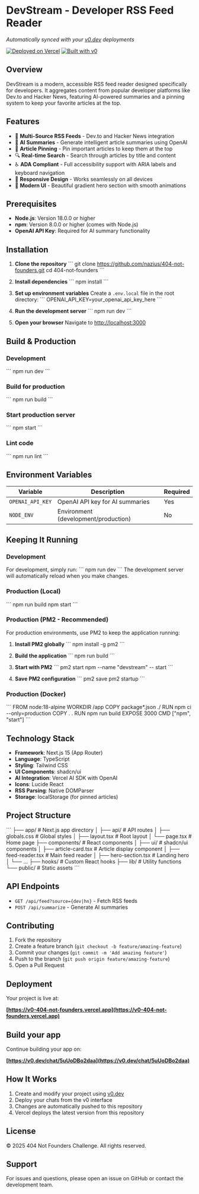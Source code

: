 # DevStream - Developer RSS Feed Reader

*Automatically synced with your [v0.dev](https://v0.dev) deployments*

[![Deployed on Vercel](https://img.shields.io/badge/Deployed%20on-Vercel-black?style=for-the-badge&logo=vercel)](https://vercel.com/nazius-projects/v0-404-not-founders)
[![Built with v0](https://img.shields.io/badge/Built%20with-v0.dev-black?style=for-the-badge)](https://v0.dev/chat/5uUoDBo2daa)

## Overview

DevStream is a modern, accessible RSS feed reader designed specifically for developers. It aggregates content from popular developer platforms like Dev.to and Hacker News, featuring AI-powered summaries and a pinning system to keep your favorite articles at the top.

## Features

- 📰 **Multi-Source RSS Feeds** - Dev.to and Hacker News integration
- 🤖 **AI Summaries** - Generate intelligent article summaries using OpenAI
- 📌 **Article Pinning** - Pin important articles to keep them at the top
- 🔍 **Real-time Search** - Search through articles by title and content
- ♿ **ADA Compliant** - Full accessibility support with ARIA labels and keyboard navigation
- 📱 **Responsive Design** - Works seamlessly on all devices
- 🎨 **Modern UI** - Beautiful gradient hero section with smooth animations

## Prerequisites

- **Node.js**: Version 18.0.0 or higher
- **npm**: Version 8.0.0 or higher (comes with Node.js)
- **OpenAI API Key**: Required for AI summary functionality

## Installation

1. **Clone the repository**
   \`\`\`
   git clone https://github.com/nazius/404-not-founders.git
   cd 404-not-founders
   \`\`\`

2. **Install dependencies**
   \`\`\`
   npm install
   \`\`\`

3. **Set up environment variables**
   Create a `.env.local` file in the root directory:
   \`\`\`
   OPENAI_API_KEY=your_openai_api_key_here
   \`\`\`

4. **Run the development server**
   \`\`\`
   npm run dev
   \`\`\`

5. **Open your browser**
   Navigate to [http://localhost:3000](http://localhost:3000)

## Build & Production

### Development
\`\`\`
npm run dev
\`\`\`

### Build for production
\`\`\`
npm run build
\`\`\`

### Start production server
\`\`\`
npm start
\`\`\`

### Lint code
\`\`\`
npm run lint
\`\`\`

## Environment Variables

| Variable | Description | Required |
|----------|-------------|----------|
| `OPENAI_API_KEY` | OpenAI API key for AI summaries | Yes |
| `NODE_ENV` | Environment (development/production) | No |

## Keeping It Running

### Development
For development, simply run:
\`\`\`
npm run dev
\`\`\`
The development server will automatically reload when you make changes.

### Production (Local)
\`\`\`
npm run build
npm start
\`\`\`

### Production (PM2 - Recommended)
For production environments, use PM2 to keep the application running:

1. **Install PM2 globally**
   \`\`\`
   npm install -g pm2
   \`\`\`

2. **Build the application**
   \`\`\`
   npm run build
   \`\`\`

3. **Start with PM2**
   \`\`\`
   pm2 start npm --name "devstream" -- start
   \`\`\`

4. **Save PM2 configuration**
   \`\`\`
   pm2 save
   pm2 startup
   \`\`\`

### Production (Docker)
\`\`\`
FROM node:18-alpine
WORKDIR /app
COPY package*.json ./
RUN npm ci --only=production
COPY . .
RUN npm run build
EXPOSE 3000
CMD ["npm", "start"]
\`\`\`

## Technology Stack

- **Framework**: Next.js 15 (App Router)
- **Language**: TypeScript
- **Styling**: Tailwind CSS
- **UI Components**: shadcn/ui
- **AI Integration**: Vercel AI SDK with OpenAI
- **Icons**: Lucide React
- **RSS Parsing**: Native DOMParser
- **Storage**: localStorage (for pinned articles)

## Project Structure

\`\`\`
├── app/                    # Next.js app directory
│   ├── api/               # API routes
│   ├── globals.css        # Global styles
│   ├── layout.tsx         # Root layout
│   └── page.tsx          # Home page
├── components/            # React components
│   ├── ui/               # shadcn/ui components
│   ├── article-card.tsx  # Article display component
│   ├── feed-reader.tsx   # Main feed reader
│   ├── hero-section.tsx  # Landing hero
│   └── ...
├── hooks/                # Custom React hooks
├── lib/                  # Utility functions
└── public/              # Static assets
\`\`\`

## API Endpoints

- `GET /api/feed?source={dev|hn}` - Fetch RSS feeds
- `POST /api/summarize` - Generate AI summaries

## Contributing

1. Fork the repository
2. Create a feature branch (`git checkout -b feature/amazing-feature`)
3. Commit your changes (`git commit -m 'Add amazing feature'`)
4. Push to the branch (`git push origin feature/amazing-feature`)
5. Open a Pull Request

## Deployment

Your project is live at:


**[https://v0-404-not-founders.vercel.app](https://v0-404-not-founders.vercel.app)**

## Build your app

Continue building your app on:

**[https://v0.dev/chat/5uUoDBo2daa](https://v0.dev/chat/5uUoDBo2daa)**

## How It Works

1. Create and modify your project using [v0.dev](https://v0.dev)
2. Deploy your chats from the v0 interface
3. Changes are automatically pushed to this repository
4. Vercel deploys the latest version from this repository

## License

© 2025 404 Not Founders Challenge. All rights reserved.

## Support

For issues and questions, please open an issue on GitHub or contact the development team.
